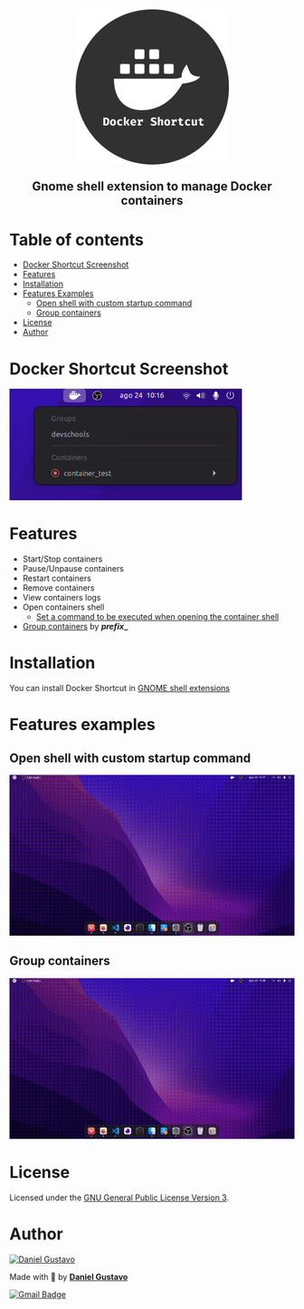 <h2 style="font-size: 1.5em;" align="center">

  ![DockerShortcutLogo](./docs/icon.png)

  Gnome shell extension to manage Docker containers

</h2>

# Table of contents

<!--ts-->

- [Docker Shortcut Screenshot](#docker-shortcut-screenshot)
- [Features](#features)
- [Installation](#installation)
- [Features Examples](#features-examples)
  - [Open shell with custom startup command](#open-shell-with-custom-startup-command)
  - [Group containers](#group-containers)
- [License](#license)
- [Author](#author)

<!--te-->


# Docker Shortcut Screenshot

![DockerShortcutScreenshot](./docs/screenshot.png)

# Features

<!--ts-->
- Start/Stop containers
- Pause/Unpause containers
- Restart containers
- Remove containers
- View containers logs
- Open containers shell
  - [Set a command to be executed when opening the container shell](#open-shell-with-custom-startup-command)
- [Group containers](#group-containers) by **_prefix__**
<!--te-->

# Installation

You can install Docker Shortcut in [GNOME shell extensions](https://extensions.gnome.org/extension/4460/docker-shortcut/)

# Features examples

## Open shell with custom startup command

![DockerShortcutOpenShellWithCustomCommand](./docs/openShellWithCustomCommand.gif)

## Group containers

![DockerShortcutGroupContainers](./docs/groupContainers.gif)

# License
Licensed under the [GNU General Public License Version 3](./LICENSE).

# Author

<a href="https://github.com/DanielGustavo">
  <img width=100 alt="Daniel Gustavo" src="https://avatars0.githubusercontent.com/u/51492635?v=4">
</a>

<p>Made with 💜 by <a href="https://github.com/DanielGustavo"><b>Daniel Gustavo</b></a></p>

[![Gmail Badge](https://img.shields.io/badge/-danielgustavo5205@gmail.com-c14438?style=flat-square&logo=Gmail&logoColor=white&link=mailto:danielgustavo5205@gmail.com)](mailto:danielgustavo5205@gmail.com)
